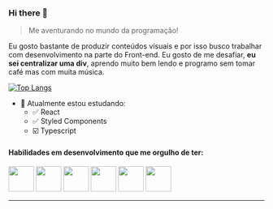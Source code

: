 ### Hi there 👋

> Me aventurando no mundo da programação!

Eu gosto bastante de produzir conteúdos vísuais e por isso busco trabalhar com desenvolvimento na parte do Front-end. Eu gosto de me desafiar, **eu sei centralizar uma div**, aprendo muito bem lendo e programo sem tomar café mas com muita música.

[![Top Langs](https://github-readme-stats.vercel.app/api/top-langs/?username=get-Friday&layout=compact)](https://github.com/get-Friday)

- 🌱 Atualmente estou estudando:
   - ✅ React
   - ✅ Styled Components
   - ☑️ Typescript

#### Habilidades em desenvolvimento que me orgulho de ter:

<code><img height="50" src="https://user-images.githubusercontent.com/67168311/145342921-f05957a0-6759-45e8-b22e-8c90aed0cecd.png"></code>
<code><img height="50" src="https://user-images.githubusercontent.com/67168311/145342684-99c77e83-39d8-4edb-86fa-5716f2ed3516.png"></code>
<code><img height="50" src="https://user-images.githubusercontent.com/67168311/145343201-70a54d7e-398c-4b67-89aa-090c0898b6b9.png"></code>
<code><img height="50" src="https://user-images.githubusercontent.com/67168311/145343226-d75b5fb4-a30b-401d-b33c-9e6408348395.png"></code>
<code><img height="50" src="https://user-images.githubusercontent.com/67168311/145342942-c83df083-08c5-4ec0-84a3-055b959b08fe.png"></code>
<code><img height="50" src="https://user-images.githubusercontent.com/67168311/145343146-bbe0facf-7c9f-4630-bc50-243e60ea20ed.png"></code>

---
